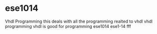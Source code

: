 # ese1014
Vhdl Programming
this deals with all the programming realted to vhdl
vhdl programming
vhdl is good for programming
ese1014
ese1-14
fff
